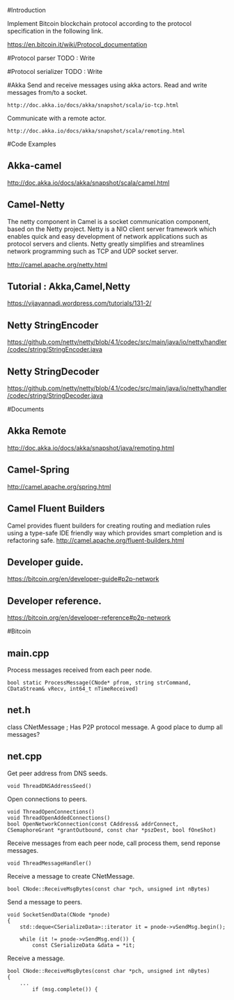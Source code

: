 #Introduction

Implement Bitcoin blockchain protocol according to the protocol specification in the following link. 

https://en.bitcoin.it/wiki/Protocol_documentation

#Protocol parser
TODO : Write

#Protocol serializer
TODO : Write

#Akka
Send and receive messages using akka actors. Read and write messages from/to a socket.
```
http://doc.akka.io/docs/akka/snapshot/scala/io-tcp.html
```
Communicate with a remote actor.
```
http://doc.akka.io/docs/akka/snapshot/scala/remoting.html
```

#Code Examples
## Akka-camel
http://doc.akka.io/docs/akka/snapshot/scala/camel.html

## Camel-Netty 
The netty component in Camel is a socket communication component, based on the Netty project.
Netty is a NIO client server framework which enables quick and easy development of network applications such as protocol servers and clients.
Netty greatly simplifies and streamlines network programming such as TCP and UDP socket server.

http://camel.apache.org/netty.html

## Tutorial : Akka,Camel,Netty
https://vijayannadi.wordpress.com/tutorials/131-2/

## Netty StringEncoder
https://github.com/netty/netty/blob/4.1/codec/src/main/java/io/netty/handler/codec/string/StringEncoder.java

## Netty StringDecoder
https://github.com/netty/netty/blob/4.1/codec/src/main/java/io/netty/handler/codec/string/StringDecoder.java


#Documents
## Akka Remote
http://doc.akka.io/docs/akka/snapshot/java/remoting.html

## Camel-Spring
http://camel.apache.org/spring.html

## Camel Fluent Builders
Camel provides fluent builders for creating routing and mediation rules using a type-safe IDE friendly way which provides smart completion and is refactoring safe.
http://camel.apache.org/fluent-builders.html

## Developer guide.
https://bitcoin.org/en/developer-guide#p2p-network

## Developer reference.
https://bitcoin.org/en/developer-reference#p2p-network


#Bitcoin
## main.cpp
Process messages received from each peer node.
```
bool static ProcessMessage(CNode* pfrom, string strCommand, CDataStream& vRecv, int64_t nTimeReceived)
```

## net.h
class CNetMessage ; Has P2P protocol message. A good place to dump all messages?


## net.cpp
Get peer address from DNS seeds.
```
void ThreadDNSAddressSeed()
```

Open connections to peers.
```
void ThreadOpenConnections()
void ThreadOpenAddedConnections()
bool OpenNetworkConnection(const CAddress& addrConnect, CSemaphoreGrant *grantOutbound, const char *pszDest, bool fOneShot)
```

Receive messages from each peer node, call process them, send reponse messages.
```
void ThreadMessageHandler()
```

Receive a message to create CNetMessage.
```
bool CNode::ReceiveMsgBytes(const char *pch, unsigned int nBytes)
```

Send a message to peers.
```
void SocketSendData(CNode *pnode)
{
    std::deque<CSerializeData>::iterator it = pnode->vSendMsg.begin();

    while (it != pnode->vSendMsg.end()) {
        const CSerializeData &data = *it;
```

Receive a message. 
```
bool CNode::ReceiveMsgBytes(const char *pch, unsigned int nBytes)
{
    ...
        if (msg.complete()) {

```